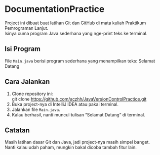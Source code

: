 # DocumentationPractice
Project ini dibuat buat latihan Git dan GitHub di mata kuliah Praktikum Pemrograman Lanjut.  
Isinya cuma program Java sederhana yang nge-print teks ke terminal.
## Isi Program
File `Main.java` berisi program sederhana yang menampilkan teks:
Selamat Datang
## Cara Jalankan
1. Clone repository ini:   
   git clone https://github.com/aczhh/JavaVersionControlPractice.git
2. Buka project-nya di IntelliJ IDEA atau pakai terminal.
3. Jalankan file `Main.java`.
4. Kalau berhasil, nanti muncul tulisan “Selamat Datang” di terminal.

## Catatan
Masih latihan dasar Git dan Java, jadi project-nya masih simpel banget.  
Nanti kalau udah paham, mungkin bakal dicoba tambah fitur lain.
